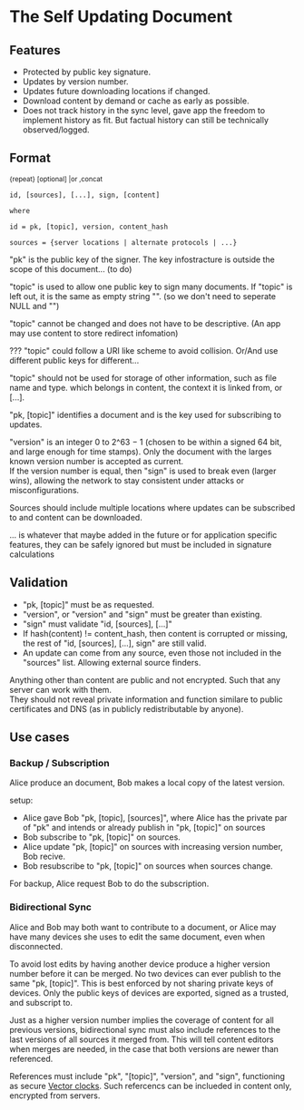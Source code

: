 The Self Updating Document
==

Features
--
- Protected by public key signature.
- Updates by version number.
- Updates future downloading locations if changed.
- Download content by demand or cache as early as possible.
- Does not track history in the sync level, gave app the freedom to implement history as fit. But factual history can still be technically observed/logged. 


Format 
--
<small>{repeat}  [optional]  |or  ,concat</small>

	id, [sources], [...], sign, [content]
	
	where
	
	id = pk, [topic], version, content_hash
	
	sources = {server locations | alternate protocols | ...}
	


"pk" is the public key of the signer. The key infostracture is outside the scope of this document... (to do)

"topic" is used to allow one public key to sign many documents.
If "topic" is left out, it is the same as empty string "". (so we don't need to seperate NULL and "")

"topic" cannot be changed and does not have to be descriptive. (An app may use content to store redirect infomation)

??? "topic" could follow a URI like scheme to avoid collision. Or/And use different public keys for different...

"topic" should not be used for storage of other information, such as file name and type. which belongs in content, the context it is linked from, or [...].

"pk, [topic]" identifies a document and is the key used for subscribing to updates.

"version" is an integer 0 to 2^63 − 1 (chosen to be within a signed 64 bit, and large enough for time stamps).
Only the document with the larges known version number is accepted as current.  
If the version number is equal, then "sign" is used to break even (larger wins), allowing the network to stay consistent under attacks or misconfigurations.

Sources should include multiple locations where updates can be subscribed to and content can be downloaded.

... is whatever that maybe added in the future or for application specific features, they can be safely ignored but must be included in signature calculations

Validation
--

- "pk, [topic]" must be as requested.
- "version", or "version" and "sign" must be greater than existing.
- "sign" must validate "id, [sources], [...]"
- If hash(content) != content_hash, then content is corrupted or missing, the rest of "id, [sources], [...], sign" are still valid.
- An update can come from any source, even those not included in the "sources" list. Allowing  external source finders.

Anything other than content are public and not encrypted. Such that any server can work with them.  
They should not reveal private information and function similare to public certificates and DNS (as in publicly redistributable by anyone).

Use cases
---

### Backup / Subscription ###

Alice produce an document, Bob makes a local copy of the latest version.

setup:

- Alice gave Bob "pk, [topic], [sources]", where Alice has the private par of "pk" and intends or already publish in "pk, [topic]" on sources
- Bob subscribe to "pk, [topic]" on sources.
- Alice update "pk, [topic]" on sources with increasing version number, Bob recive.
- Bob resubscribe to "pk, [topic]" on sources when sources change.

For backup, Alice request Bob to do the subscription.

### Bidirectional Sync ###

Alice and Bob may both want to contribute to a document, or Alice may have many devices she uses to edit the same document, even when disconnected.

To avoid lost edits by having another device produce a higher version number before it can be merged. No two devices can ever publish to the same "pk, [topic]". This is best enforced by not sharing private keys of devices. Only the public keys of devices are exported, signed as a trusted, and subscript to.

Just as a higher version number implies the coverage of content for all previous versions, bidirectional sync must also include references to the last versions of all sources it merged from. This will tell content editors when merges are needed, in the case that both versions are newer than referenced. 

References must include "pk", "[topic]", "version", and "sign", functioning as secure [Vector clocks](http://en.wikipedia.org/wiki/Vector_clock). Such refercencs can be inclueded in content only, encrypted from servers.

